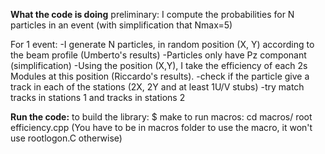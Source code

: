 **What the code is doing**
	preliminary: I compute the probabilities for N particles in an event (with simplification that Nmax=5)

For 1 event: 
	-I generate N particles, in random position (X, Y) according to the beam profile (Umberto's results)
	-Particles only have Pz componant (simplification)
	-Using the position (X,Y), I take the efficiency of each 2s Modules at this position (Riccardo's results).
	-check if the particle give a track in each of the stations (2X, 2Y and at least 1U/V stubs)
	-try match tracks in stations 1 and tracks in stations 2


**Run the code:**
to build the library:
	$ make
to run macros:
	cd macros/
	root efficiency.cpp
	(You have to be in macros folder to use the macro, it won't use rootlogon.C otherwise)